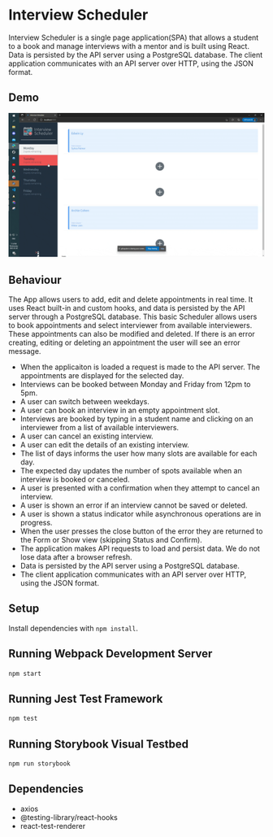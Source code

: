 # Interview Scheduler

Interview Scheduler is a single page application(SPA) that allows a student to a book and manage interviews with a mentor and is built using React. Data is persisted by the API server using a PostgreSQL database. The client application communicates with an API server over HTTP, using the JSON format.

## Demo

![final-product-gif](https://github.com/digivolv/lighthouse-labs-scheduler/blob/master/public/images/demo.gif?raw=true)

## Behaviour

The App allows users to add, edit and delete appointments in real time. It uses React built-in and custom hooks, and data is persisted by the API server through a PostgreSQL database.
This basic Scheduler allows users to book appointments and select interviewer from available interviewers. These appointments can also be modified and deleted. If there is an error creating, editing or deleting an appointment the user will see an error message.

- When the applicaiton is loaded a request is made to the API server. The appointments are displayed for the selected day.
- Interviews can be booked between Monday and Friday from 12pm to 5pm.
- A user can switch between weekdays.
- A user can book an interview in an empty appointment slot.
- Interviews are booked by typing in a student name and clicking on an interviewer from a list of available interviewers.
- A user can cancel an existing interview.
- A user can edit the details of an existing interview.
- The list of days informs the user how many slots are available for each day.
- The expected day updates the number of spots available when an interview is booked or canceled.
- A user is presented with a confirmation when they attempt to cancel an interview.
- A user is shown an error if an interview cannot be saved or deleted.
- A user is shown a status indicator while asynchronous operations are in progress.
- When the user presses the close button of the error they are returned to the Form or Show view (skipping Status and Confirm).
- The application makes API requests to load and persist data. We do not lose data after a browser refresh.
- Data is persisted by the API server using a PostgreSQL database.
- The client application communicates with an API server over HTTP, using the JSON format.

## Setup

Install dependencies with `npm install`.

## Running Webpack Development Server

```sh
npm start
```

## Running Jest Test Framework

```sh
npm test
```

## Running Storybook Visual Testbed

```sh
npm run storybook
```

## Dependencies

- axios
- @testing-library/react-hooks
- react-test-renderer
